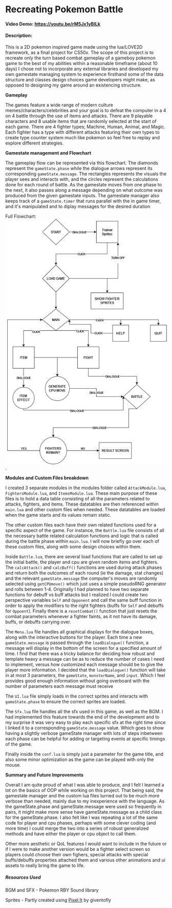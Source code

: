 # Recreating Pokemon Battle
#### Video Demo: https://youtu.be/rM5Jx1yBILk
#### Description: 
This is a 2D pokemon inspired game made using the lua/LOVE2D framework, as a final project for CS50x. The scope of this project is to recreate only the turn based combat gameplay of a gameboy pokemon game to the best of my abilities within a reasonable timeframe (about 10 days) I chose not to incorporate any external libraries and developed my own gamestate managing system to experience firsthand some of the data structure and classes design choices game developers might make, as opposed to designing my game around an existencing structure.

**Gameplay**

The games feature a wide range of modern culture memes/characters/celebrities and your goal is to defeat the computer in a 4 on 4 battle through the use of items and attacks. There are 9 playable characters and 8 usable items that are randomly selected at the start of each game. There are 4 fighter types; Machine, Human, Animal, and Magic. Each fighter has a type with different attacks featuring their own types to create type counter system much like pokemon so feel free to replay and explore different strategies. 

**Gamestate management and Flowchart**

The gameplay flow can be represented via this flowchart. The diamonds represent the `gameState.phase` while the dialogue arrows represent its corresponding `gameState.message`. The rectangles represents the visuals the player sees and interacts with, and the circles represent the calculations done for each round of battle. As the gamestate moves from one phase to the next, it also passes along a message depending on what outcome was produced from the given gamestate inputs. The gamestate manager also keeps track of a `gameState.timer` that runs parallel with the in game timer, and it's manipulated and to diplay messages for the desired duration

Full Flowchart: ![flowchart](/Flow-chart.png). 

**Modules and Custom Files breakdown**

I created 3 separate modules in the modules folder called `AttackModule.lua`, `FightersModule.lua`, and `ItemsModule.lua`. These main purpose of these files is to hold a data table consisting of all the parameters related to attacks, fighters, and items. These datatables are then referenced within `main.lua` and other custom files when needed. These datatables are loaded when the game starts and its values remain static. 

The other custom files each have their own related functions used for a specific aspect of the game. For instance, the `Battle.lua` file consists of all the necessary battle related calculation functions and logic that is called during the battle phase within `main.lua`. I will now briefly go over each of these custom files, along with some design choices within them. 

Inside `Battle.lua`, there are several load functions that are called to set up the initial battle, the player and cpu are given random items and fighters. The `calcAttack()` and `calcBuff()` functions are used during attack phases and return both the outcomes of each round (ie the damage, stat changes) and the relevant `gameState.message` the computer's moves are randomly selected using `getCPUmove()` which just uses a simple pseudoRNG generator and rolls between 1-4. Originally I had planned to have two separate functions for debuff vs buff attacks but I realized I could create two perspective variables `Self` and `Opponent` and call the same buff function in order to apply the modifiers to the right fighters (buffs for `Self` and debuffs for `Oppoent`). Finally there is a `resetCombat()` function that just resets the combat parameters whenever a fighter faints, as it not have its damage, buffs, or debuffs carrying over. 

The `Menu.lua` file handles all graphical displays for the dialogue boxes, along with the interactive buttons for the player. Each time a new `gameState.message` is passed through the `loadDialogue()` function, a message will display in the bottom of the screen for a specified amount of time. I find that there was a tricky balance for deciding how robust and template heavy a message can be as to reduce the number of cases I need to implement, versus how customized each message should be to give the player more information. I decided that the `loadDialogue()` function will take in at most 3 parameters, the `gameState`, `monsterName`, and `input`. Which I feel provides good enough information without going overboard with the number of parameters each message must receive

The `UI.lua` file simply loads in the correct sprites and interacts with `gameState.phase` to ensure the correct sprites are loaded. 

The `Sfx.lua` file handles all the sfx used in this game, as well as the BGM. I had implemented this feature towards the end of the development and to my surprise it was very easy to play each specific sfx at the right time since I linked it to a corresponding `gameState.message` value. Which goes to show having a slightly verbose gameState manager with lots of steps inbetween each phase can be helpful for adding or targeting events at specific timings of the game. 

Finally inside the `conf.lua` is simply just a parameter for the game title, and also some minor optimization as the game can be played with only the mouse.

**Summary and Future Improvements**

Overall I am quite proud of what I was able to produce, and I felt I learned a lot on the basics of OOP while working on this project. That being said, the gamestate manager and the custom lua files turned out to be much more verbose than needed, mainly due to my inexperience with the language. As the gameState.phase and gameState.message were used so frequently in pairs, it might make more sense have gameState.message as a child class for the gameState.phase. I also felt like I was repeating a lot of the same code for player and cpu phases, perhaps with some clever coding (and more time) I could merge the two into a series of robust generalized methods and have either the player or cpu object to call them. 

Other more aesthetic or QoL features I would want to include in the future or if I were to make another version would be a fighter select screen so players could choose their own fighers, special attacks with special buffs/debuffs properties attached them and various other animations and ui assets to really bring the game to life. 

##### Resources Used
BGM and SFX - Pokemon RBY Sound library

Sprites - Partly created using [Pixel It](https://giventofly.github.io/pixelit/) by giventofly 
